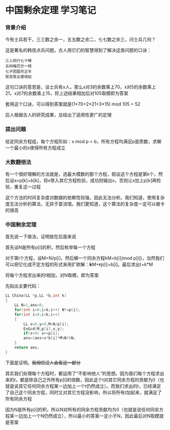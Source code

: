 # 中国剩余定理  学习笔记

### 背景介绍

今有士兵若干，三三数之余一，五五数之余二，七七数之余三，问士兵几何？

这是著名的韩信点兵问题。古人用它们的智慧得到了解决这类问题的口诀：

```
三人同行七十稀
五树梅花廿一枝
七子团圆月正半
除百零五便得知
```

这句口诀的意思是，设士兵有x人，那么x对3的余数乘上70，x对5的余数乘上21，x对7的余数乘上15，将上述结果相加后对105取模即为答案

套用这个口诀，可以得到答案就是(1\*70+2\*21+3\*15) mod 105 = 52

后人根据古人的研究成果，总结出了适用性更广的定理

### 提出问题

给定同余方程组，每个方程形如：x mod p = b，所有方程均满足p是质数，求解一个最小的x使得所有方程成立

### 大数翻倍法

有一个很好理解的方法就是，选最大模数的那个方程，假设这个方程是第k个，然后设x=p[k]+b[k]，将x带入其它方程检验，成功则输出x，否则让x加上p[k]再检验，重复这一过程

这个方法的时间复杂度对数据的依赖性较强，因此无法分析。我们知道，使用复杂度无法分析的算法，无异于耍流氓。我们更知道，这个算法的复杂度一定可以被卡的很高

### 中国剩余定理

首先说一下做法，证明放在后面来说

首先设N是所有p[i]的积，然后枚举每一个方程

对于第i个方程，设M=N/p[i]，然后解一个同余方程kM=b\[i\](mod p[i])，当然我们可以把它化成不定方程的形式来用扩欧解：**k**M+**r**p[i]=b[i]。最后求出t=k\*M

将每个方程求出来的t相加，对N取模，即为答案

先贴出主要代码：

```cpp
LL China(LL *p,LL *b,int k)
{
	LL N=1,ans=0;
	for(int i=0;i<k;i++) N*=p[i];
	for(int i=0;i<k;i++)
	{
		LL x=0,y=0,M=N/p[i];
		ExGcd(M,p[i],x,y);
		if(x<0) x+=p[i];
		ans=(ans+x*b[i]*M%N)%N;
	}
	return ans;
}
```

下面是证明。~~我相信没人会看这一部分~~

其实我们处理每个方程时，都运用了“不影响他人”的思想。因为我们每个方程求出来的t，都是除自己之外所有p[i]的倍数，因此这个t对其它同余方程的贡献为0（也就是说其它任何同余方程某一边加上一个t仍然成立）。而我们求出的t，已经满足了自己这个同余方程，同时又对其它方程没影响，所以将所有t加起来，就满足了所有同余方程

因为N是所有p[i]的积，所以N对所有的同余方程贡献均为0（也就是说任何同余方程某一边加上一个N仍然成立），所以最小的答案一定小于N，因此最后对N取模就是答案
